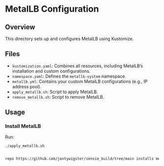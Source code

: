 # MetalLB Configuration

## Overview
This directory sets up and configures MetalLB using Kustomize.

## Files
- `kustomization.yaml`: Combines all resources, including MetalLB’s installation and custom configurations.
- `namespace.yaml`: Defines the `metallb-system` namespace.
- `metallb.yml`: Contains your custom MetalLB configurations (e.g., IP address pool).
- `apply_metallb.sh`: Script to apply MetalLB.
- `remove_metallb.sh`: Script to remove MetalLB.

## Usage
### Install MetalLB
Run:
```bash
./apply_metallb.sh


repo https://github.com/jontywigster/sensie_build/tree/main installs metallb, so the namespace is already added. However for reuse will include it here